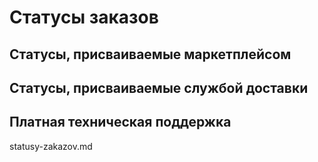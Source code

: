 # Статусы заказов

## Статусы, присваиваемые маркетплейсом

## Статусы, присваиваемые службой доставки

## Платная техническая поддержка

statusy-zakazov.md